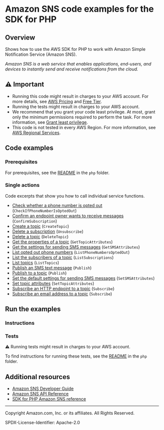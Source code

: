 # Amazon SNS code examples for the SDK for PHP

## Overview

Shows how to use the AWS SDK for PHP to work with Amazon Simple Notification Service (Amazon SNS).

<!--custom.overview.start-->
<!--custom.overview.end-->

_Amazon SNS is a web service that enables applications, end-users, and devices to instantly send and receive notifications from the cloud._

## ⚠ Important

* Running this code might result in charges to your AWS account. For more details, see [AWS Pricing](https://aws.amazon.com/pricing/?aws-products-pricing.sort-by=item.additionalFields.productNameLowercase&aws-products-pricing.sort-order=asc&awsf.Free%20Tier%20Type=*all&awsf.tech-category=*all) and [Free Tier](https://aws.amazon.com/free/?all-free-tier.sort-by=item.additionalFields.SortRank&all-free-tier.sort-order=asc&awsf.Free%20Tier%20Types=*all&awsf.Free%20Tier%20Categories=*all).
* Running the tests might result in charges to your AWS account.
* We recommend that you grant your code least privilege. At most, grant only the minimum permissions required to perform the task. For more information, see [Grant least privilege](https://docs.aws.amazon.com/IAM/latest/UserGuide/best-practices.html#grant-least-privilege).
* This code is not tested in every AWS Region. For more information, see [AWS Regional Services](https://aws.amazon.com/about-aws/global-infrastructure/regional-product-services).

<!--custom.important.start-->
<!--custom.important.end-->

## Code examples

### Prerequisites

For prerequisites, see the [README](../../README.md#Prerequisites) in the `php` folder.


<!--custom.prerequisites.start-->
<!--custom.prerequisites.end-->

### Single actions

Code excerpts that show you how to call individual service functions.

- [Check whether a phone number is opted out](CheckOptOut.php#L19) (`CheckIfPhoneNumberIsOptedOut`)
- [Confirm an endpoint owner wants to receive messages](ConfirmSubscription.php#L19) (`ConfirmSubscription`)
- [Create a topic](CreateTopic.php#L19) (`CreateTopic`)
- [Delete a subscription](Unsubscribe.php#L19) (`Unsubscribe`)
- [Delete a topic](DeleteTopic.php#L19) (`DeleteTopic`)
- [Get the properties of a topic](GetTopicAttributes.php#L34) (`GetTopicAttributes`)
- [Get the settings for sending SMS messages](GetSMSAtrributes.php#L19) (`GetSMSAttributes`)
- [List opted out phone numbers](ListOptOut.php#L19) (`ListPhoneNumbersOptedOut`)
- [List the subscribers of a topic](ListSubscriptions.php#L19) (`ListSubscriptions`)
- [List topics](ListTopics.php#L19) (`ListTopics`)
- [Publish an SMS text message](PublishTextSMS.php#L19) (`Publish`)
- [Publish to a topic](PublishTopic.php#L19) (`Publish`)
- [Set the default settings for sending SMS messages](SetSMSAttributes.php#L34) (`SetSMSAttributes`)
- [Set topic attributes](SetTopicAttributes.php#L19) (`SetTopicAttributes`)
- [Subscribe an HTTP endpoint to a topic](SubscribeHTTPS.php#L19) (`Subscribe`)
- [Subscribe an email address to a topic](SubscribeEmail.php#L19) (`Subscribe`)


<!--custom.examples.start-->
<!--custom.examples.end-->

## Run the examples

### Instructions


<!--custom.instructions.start-->
<!--custom.instructions.end-->



### Tests

⚠ Running tests might result in charges to your AWS account.


To find instructions for running these tests, see the [README](../../README.md#Tests)
in the `php` folder.



<!--custom.tests.start-->
<!--custom.tests.end-->

## Additional resources

- [Amazon SNS Developer Guide](https://docs.aws.amazon.com/sns/latest/dg/welcome.html)
- [Amazon SNS API Reference](https://docs.aws.amazon.com/sns/latest/api/welcome.html)
- [SDK for PHP Amazon SNS reference](https://docs.aws.amazon.com/aws-sdk-php/v3/api/namespace-Aws.Sns.html)

<!--custom.resources.start-->
<!--custom.resources.end-->

---

Copyright Amazon.com, Inc. or its affiliates. All Rights Reserved.

SPDX-License-Identifier: Apache-2.0